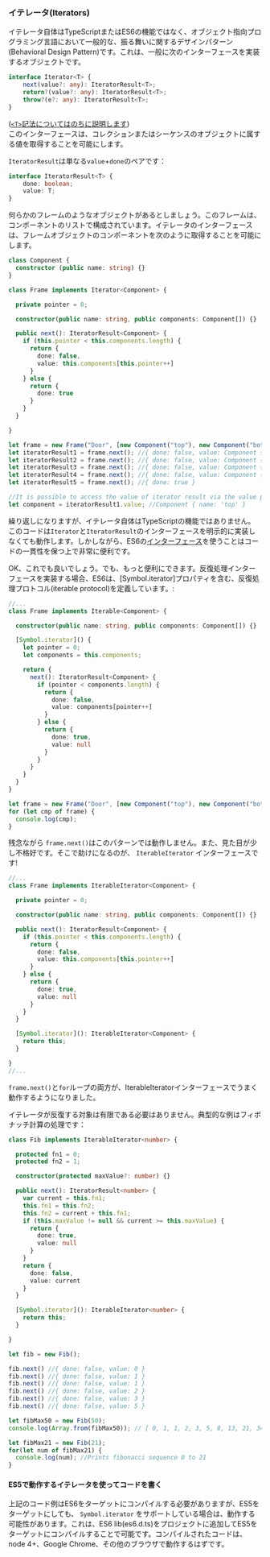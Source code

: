 ### イテレータ(Iterators)

イテレータ自体はTypeScriptまたはES6の機能ではなく、オブジェクト指向プログラミング言語において一般的な、振る舞いに関するデザインパターン(Behavioral Design Pattern)です。これは、一般に次のインターフェースを実装するオブジェクトです。

```ts
interface Iterator<T> {
    next(value?: any): IteratorResult<T>;
    return?(value?: any): IteratorResult<T>;
    throw?(e?: any): IteratorResult<T>;
}
```
([`<T>`記法についてはのちに説明します](./types/generics.html))  
このインターフェースは、コレクションまたはシーケンスのオブジェクトに属する値を取得することを可能にします。

`IteratorResult`は単なる`value`+`done`のペアです：
```ts
interface IteratorResult<T> {
    done: boolean;
    value: T;
}
```

何らかのフレームのようなオブジェクトがあるとしましょう。このフレームは、コンポーネントのリストで構成されています。イテレータのインターフェースは、フレームオブジェクトのコンポーネントを次のように取得することを可能にします。

```ts
class Component {
  constructor (public name: string) {}
}

class Frame implements Iterator<Component> {

  private pointer = 0;

  constructor(public name: string, public components: Component[]) {}

  public next(): IteratorResult<Component> {
    if (this.pointer < this.components.length) {
      return {
        done: false,
        value: this.components[this.pointer++]
      }
    } else {
      return {
        done: true
      }
    }
  }

}

let frame = new Frame("Door", [new Component("top"), new Component("bottom"), new Component("left"), new Component("right")]);
let iteratorResult1 = frame.next(); //{ done: false, value: Component { name: 'top' } }
let iteratorResult2 = frame.next(); //{ done: false, value: Component { name: 'bottom' } }
let iteratorResult3 = frame.next(); //{ done: false, value: Component { name: 'left' } }
let iteratorResult4 = frame.next(); //{ done: false, value: Component { name: 'right' } }
let iteratorResult5 = frame.next(); //{ done: true }

//It is possible to access the value of iterator result via the value property:
let component = iteratorResult1.value; //Component { name: 'top' }
```

繰り返しになりますが、イテレータ自体はTypeScriptの機能ではありません。このコードは`Iterator`と`IteratorResult`のインターフェースを明示的に実装しなくても動作します。しかしながら、ES6の[インターフェース](./types/interfaces.md)を使うことはコードの一貫性を保つ上で非常に便利です。

OK、これでも良いでしょう。でも、もっと便利にできます。反復処理インターフェースを実装する場合、ES6は、[Symbol.iterator]プロパティを含む、反復処理プロトコル(iterable protocol)を定義しています。:

```ts
//...
class Frame implements Iterable<Component> {

  constructor(public name: string, public components: Component[]) {}

  [Symbol.iterator]() {
    let pointer = 0;
    let components = this.components;

    return {
      next(): IteratorResult<Component> {
        if (pointer < components.length) {
          return {
            done: false,
            value: components[pointer++]
          }
        } else {
          return {
            done: true,
            value: null
          }
        }
      }
    }
  }
}

let frame = new Frame("Door", [new Component("top"), new Component("bottom"), new Component("left"), new Component("right")]);
for (let cmp of frame) {
  console.log(cmp);
}
```

残念ながら `frame.next()`はこのパターンでは動作しません。また、見た目が少し不格好です。そこで助けになるのが、 `IterableIterator` インターフェースです!
```ts
//...
class Frame implements IterableIterator<Component> {

  private pointer = 0;

  constructor(public name: string, public components: Component[]) {}

  public next(): IteratorResult<Component> {
    if (this.pointer < this.components.length) {
      return {
        done: false,
        value: this.components[this.pointer++]
      }
    } else {
      return {
        done: true,
        value: null
      }
    }
  }

  [Symbol.iterator](): IterableIterator<Component> {
    return this;
  }

}
//...
```
`frame.next()`と`for`ループの両方が、IterableIteratorインターフェースでうまく動作するようになりました。

イテレータが反復する対象は有限である必要はありません。典型的な例はフィボナッチ計算の処理です：
```ts
class Fib implements IterableIterator<number> {

  protected fn1 = 0;
  protected fn2 = 1;

  constructor(protected maxValue?: number) {}

  public next(): IteratorResult<number> {
    var current = this.fn1;
    this.fn1 = this.fn2;
    this.fn2 = current + this.fn1;
    if (this.maxValue != null && current >= this.maxValue) {
      return {
        done: true,
        value: null
      } 
    } 
    return {
      done: false,
      value: current
    }
  }

  [Symbol.iterator](): IterableIterator<number> {
    return this;
  }

}

let fib = new Fib();

fib.next() //{ done: false, value: 0 }
fib.next() //{ done: false, value: 1 }
fib.next() //{ done: false, value: 1 }
fib.next() //{ done: false, value: 2 }
fib.next() //{ done: false, value: 3 }
fib.next() //{ done: false, value: 5 }

let fibMax50 = new Fib(50);
console.log(Array.from(fibMax50)); // [ 0, 1, 1, 2, 3, 5, 8, 13, 21, 34 ]

let fibMax21 = new Fib(21);
for(let num of fibMax21) {
  console.log(num); //Prints fibonacci sequence 0 to 21
}
```

#### ES5で動作するイテレータを使ってコードを書く
上記のコード例はES6をターゲットにコンパイルする必要がありますが、ES5をターゲットにしても、 `Symbol.iterator` をサポートしている場合は、動作する可能性があります。これは、ES6 lib(es6.d.ts)をプロジェクトに追加してES5をターゲットにコンパイルすることで可能です。コンパイルされたコードは、node 4+、Google Chrome、その他のブラウザで動作するはずです。
